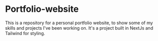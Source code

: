 # Portfolio-website
This is a repository for a personal portfolio website, to show some of my skills and projects I've been working on. It's a project built in NextJs and Tailwind for styling.
